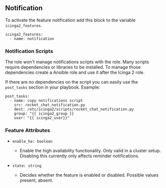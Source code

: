 ## Notification

To activate the feature notification add this block to the variable `icinga2_features`.

```
icinga2_features:
  - name: notification
```

### Notification Scripts

The role won't manage notifications scripts with the role. Many scripts require dependencies or libraries to be installed. To manage those dependencies create a Ansible role and use it after the Icinga 2 role. 

If there are no dependencies on the script you can easily use the `post_tasks` section in your playbook. Example:

```
post_tasks:
  - name: copy notifications script
    src: rocket_chat_notification.py
    dest: /etc/icinga2/scripts/rocket_chat_notification.py
    group: "{{ icinga2_group }}
    user: "{{ icinga2_user}}"
``` 

### Feature Attributes

* `enable_ha: boolean` 
  * Enable the high availability functionality. Only valid in a cluster setup. Disabling this currently only affects reminder notifications.

* `state: string`
  * Decides whether the feature is enabled or disabled. Possible values present, absent.

